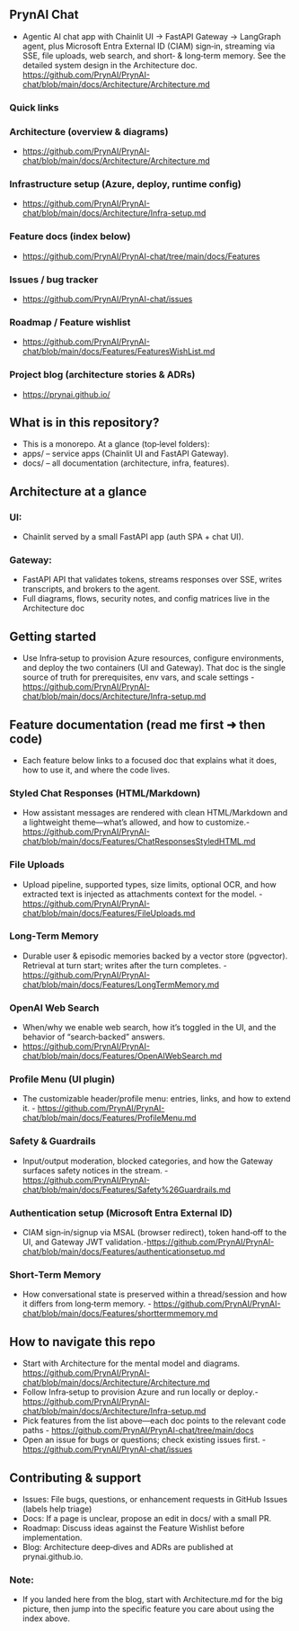 ## PrynAI Chat
- Agentic AI chat app with Chainlit UI → FastAPI Gateway → LangGraph agent, plus Microsoft Entra External ID (CIAM) sign‑in, streaming via SSE, file uploads, web search, and short‑ & long‑term memory. See the detailed system design in the Architecture doc. https://github.com/PrynAI/PrynAI-chat/blob/main/docs/Architecture/Architecture.md

### Quick links
### Architecture (overview & diagrams)
- https://github.com/PrynAI/PrynAI-chat/blob/main/docs/Architecture/Architecture.md
### Infrastructure setup (Azure, deploy, runtime config)
- https://github.com/PrynAI/PrynAI-chat/blob/main/docs/Architecture/Infra-setup.md
### Feature docs (index below)
- https://github.com/PrynAI/PrynAI-chat/tree/main/docs/Features
### Issues / bug tracker
- https://github.com/PrynAI/PrynAI-chat/issues
### Roadmap / Feature wishlist
- https://github.com/PrynAI/PrynAI-chat/blob/main/docs/Features/FeaturesWishList.md
### Project blog (architecture stories & ADRs)
- https://prynai.github.io/

## What is in this repository?
- This is a monorepo. At a glance (top‑level folders):
- apps/ – service apps (Chainlit UI and FastAPI Gateway).
- docs/ – all documentation (architecture, infra, features).

## Architecture at a glance

 ### UI:
- Chainlit served by a small FastAPI app (auth SPA + chat UI).
### Gateway:
- FastAPI API that validates tokens, streams responses over SSE, writes transcripts, and brokers to the agent.
- Full diagrams, flows, security notes, and config matrices live in the Architecture doc

## Getting started
 - Use Infra‑setup to provision Azure resources, configure environments, and deploy the two containers (UI and Gateway). That doc is the single source of truth for prerequisites, env vars, and scale settings - https://github.com/PrynAI/PrynAI-chat/blob/main/docs/Architecture/Infra-setup.md

## Feature documentation (read me first ➜ then code)
- Each feature below links to a focused doc that explains what it does, how to use it, and where the code lives.
### Styled Chat Responses (HTML/Markdown)
- How assistant messages are rendered with clean HTML/Markdown and a lightweight theme—what’s allowed, and how to customize.- https://github.com/PrynAI/PrynAI-chat/blob/main/docs/Features/ChatResponsesStyledHTML.md

### File Uploads
  - Upload pipeline, supported types, size limits, optional OCR, and how extracted text is injected as attachments context for the model. -https://github.com/PrynAI/PrynAI-chat/blob/main/docs/Features/FileUploads.md

### Long‑Term Memory
 - Durable user & episodic memories backed by a vector store (pgvector). Retrieval at turn start; writes after the turn completes. - https://github.com/PrynAI/PrynAI-chat/blob/main/docs/Features/LongTermMemory.md

### OpenAI Web Search
 - When/why we enable web search, how it’s toggled in the UI, and the behavior of “search‑backed” answers.
 - https://github.com/PrynAI/PrynAI-chat/blob/main/docs/Features/OpenAIWebSearch.md

### Profile Menu (UI plugin)
- The customizable header/profile menu: entries, links, and how to extend it. - https://github.com/PrynAI/PrynAI-chat/blob/main/docs/Features/ProfileMenu.md

### Safety & Guardrails
  - Input/output moderation, blocked categories, and how the Gateway surfaces safety notices in the stream. -
     https://github.com/PrynAI/PrynAI-chat/blob/main/docs/Features/Safety%26Guardrails.md

### Authentication setup (Microsoft Entra External ID)
- CIAM sign‑in/signup via MSAL (browser redirect), token hand‑off to the UI, and Gateway JWT validation.-https://github.com/PrynAI/PrynAI-chat/blob/main/docs/Features/authenticationsetup.md

### Short‑Term Memory
- How conversational state is preserved within a thread/session and how it differs from long‑term memory. - https://github.com/PrynAI/PrynAI-chat/blob/main/docs/Features/shorttermmemory.md


## How to navigate this repo
- Start with Architecture for the mental model and diagrams. https://github.com/PrynAI/PrynAI-chat/blob/main/docs/Architecture/Architecture.md
- Follow Infra‑setup to provision Azure and run locally or deploy.-https://github.com/PrynAI/PrynAI-chat/blob/main/docs/Architecture/Infra-setup.md
- Pick features from the list above—each doc points to the relevant code paths - https://github.com/PrynAI/PrynAI-chat/tree/main/docs
- Open an issue for bugs or questions; check existing issues first. - https://github.com/PrynAI/PrynAI-chat/issues

## Contributing & support
  - Issues: File bugs, questions, or enhancement requests in GitHub Issues (labels help triage)
  - Docs: If a page is unclear, propose an edit in docs/ with a small PR.
  - Roadmap: Discuss ideas against the Feature Wishlist before implementation.
  - Blog: Architecture deep‑dives and ADRs are published at prynai.github.io.
 
### Note:
 - If you landed here from the blog, start with Architecture.md for the big picture, then jump into the specific feature you care about using the index above.
  

    
